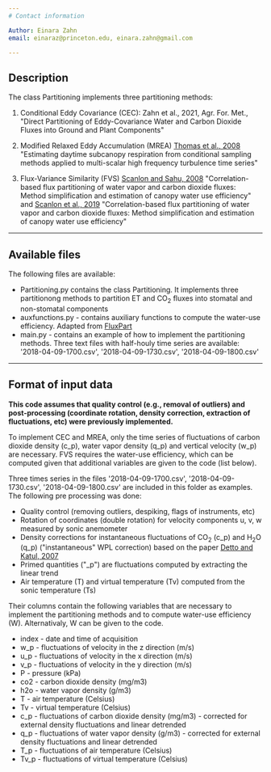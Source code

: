 ```yaml
---
# Contact information 

Author: Einara Zahn
email: einaraz@princeton.edu, einara.zahn@gmail.com

---
```

## Description

The class Partitioning implements three partitioning methods:

1. Conditional Eddy Covariance (CEC):
     Zahn et al., 2021, Agr. For. Met., "Direct Partitioning of Eddy-Covariance Water and Carbon Dioxide
        Fluxes into Ground and Plant Components"
                        
2.  Modified Relaxed Eddy Accumulation (MREA)
      [Thomas et al., 2008](https://www.sciencedirect.com/science/article/pii/S0168192308000737)
        "Estimating daytime subcanopy respiration from conditional sampling methods 
        applied to multi-scalar high frequency turbulence time series"
        
3. Flux-Variance Similarity (FVS)
      [Scanlon and Sahu, 2008](https://agupubs.onlinelibrary.wiley.com/doi/full/10.1029/2008WR006932)
        "Correlation-based flux partitioning of water vapor and carbon dioxide fluxes: 
        Method simplification and estimation of canopy water use efficiency" and 
      [Scanlon et al., 2019](https://www.sciencedirect.com/science/article/pii/S016819231930348X?via%3Dihub)
        "Correlation-based flux partitioning of water vapor and carbon dioxide fluxes: 
        Method simplification and estimation of canopy water use efficiency"
        
---
## Available files 

The following files are available:

<ul>
  <li> Partitioning.py contains the class Partitioning. It implements three partitionong methods to
       partition ET and CO<sub>2</sub> fluxes into stomatal and non-stomatal components
  <li> auxfunctions.py - contains auxiliary functions to compute the water-use efficiency. Adapted from <a href="https://github.com/usda-ars-ussl/fluxpart">FluxPart</a>
  <li> main.py - contains an example of how to implement the partitioning methods. Three text files 
          with half-houly time series are available: '2018-04-09-1700.csv', '2018-04-09-1730.csv', '2018-04-09-1800.csv'
</ul>

---
## Format of input data 

**This code assumes that quality control (e.g., removal of outliers) and post-processing (coordinate
rotation, density correction, extraction of fluctuations, etc) were previously implemented.**

To implement CEC and MREA, only the time series of fluctuations of carbon dioxide density (c_p),
water vapor density (q_p) and vertical velocity (w_p) are necessary. FVS requires the water-use efficiency,
which can be computed given that additional variables are given to the code (list below).

Three times series in the files '2018-04-09-1700.csv', '2018-04-09-1730.csv', '2018-04-09-1800.csv'
are included in this folder as examples. The following pre processing was done:
<ul>
    <li> Quality control (removing outliers, despiking, flags of instruments, etc)
    <li> Rotation of coordinates (double rotation) for velocity components u, v, w measured by sonic anemometer
    <li> Density corrections for instantaneous fluctuations of CO<sub>2</sub> (c_p) and H<sub>2</sub>O (q_p) ("instantaneous" WPL correction) based on the paper 
                <a href="https://link.springer.com/article/10.1007%2Fs10546-006-9105-1">Detto and Katul, 2007</a> </li>
    <li> Primed quantities ("_p") are fluctuations computed by extracting the linear trend
    <li> Air temperature (T) and virtual temperature (Tv) computed from the sonic temperature (Ts)
</ul>

Their columns contain the following variables that are necessary to implement the partitioning methods and to compute
water-use efficiency (W). Alternativaly, W can be given to the code.
   <ul>
     <li> index - date and time of acquisition
     <li> w_p  - fluctuations of velocity in the z direction (m/s)
     <li> u_p  - fluctuations of velocity in the x direction (m/s)
     <li> v_p  - fluctuations of velocity in the y direction (m/s)
     <li> P    - pressure (kPa)
     <li> co2  - carbon dioxide density (mg/m3)
     <li> h2o  - water vapor density (g/m3)
     <li> T    - air temperature (Celsius)
     <li> Tv   - virtual temperature (Celsius)
     <li> c_p  - fluctuations of carbon dioxide density (mg/m3) - corrected for external density fluctuations and linear detrended
     <li>  q_p  - fluctuations of water vapor density (g/m3) - corrected for external density fluctuations and linear detrended
    <li>  T_p  - fluctuations of air temperature (Celsius)
    <li> Tv_p - fluctuations of virtual temperature (Celsius)
   </ul>
       
